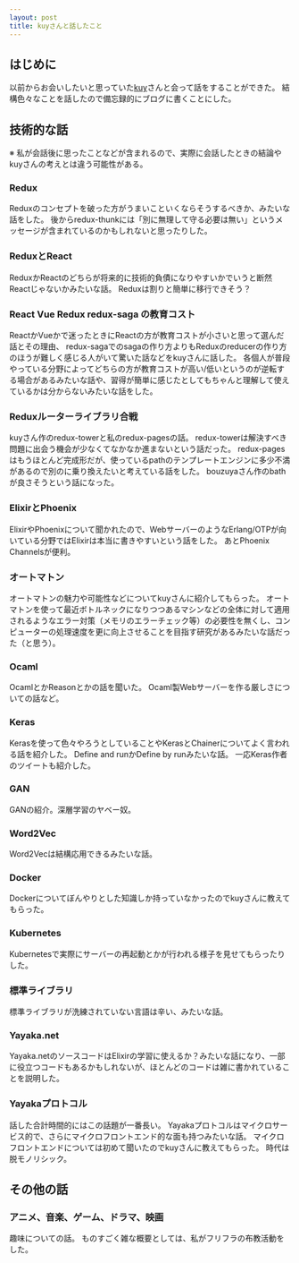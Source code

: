 ```yaml
---
layout: post
title: kuyさんと話したこと
---
```


## はじめに

以前からお会いしたいと思っていた[kuy](https://twitter.com/kuy)さんと会って話をすることができた。
結構色々なことを話したので備忘録的にブログに書くことにした。

## 技術的な話

※ 私が会話後に思ったことなどが含まれるので、実際に会話したときの結論やkuyさんの考えとは違う可能性がある。

### Redux

Reduxのコンセプトを破った方がうまいこといくならそうするべきか、みたいな話をした。
後からredux-thunkには「別に無理して守る必要は無い」というメッセージが含まれているのかもしれないと思ったりした。

### ReduxとReact

ReduxかReactのどちらが将来的に技術的負債になりやすいかでいうと断然Reactじゃないかみたいな話。
Reduxは割りと簡単に移行できそう？

### React Vue Redux redux-saga の教育コスト

ReactかVueかで迷ったときにReactの方が教育コストが小さいと思って選んだ話とその理由、
redux-sagaでのsagaの作り方よりもReduxのreducerの作り方のほうが難しく感じる人がいて驚いた話などをkuyさんに話した。
各個人が普段やっている分野によってどちらの方が教育コストが高い/低いというのが逆転する場合があるみたいな話や、習得が簡単に感じたとしてもちゃんと理解して使えているかは分からないみたいな話をした。

### Reduxルーターライブラリ合戦

kuyさん作のredux-towerと私のredux-pagesの話。
redux-towerは解決すべき問題に出会う機会が少なくてなかなか進まないという話だった。
redux-pagesはもうほとんど完成形だが、使っているpathのテンプレートエンジンに多少不満があるので別のに乗り換えたいと考えている話をした。
bouzuyaさん作のbathが良さそうという話になった。

### ElixirとPhoenix

ElixirやPhoenixについて聞かれたので、WebサーバーのようなErlang/OTPが向いている分野ではElixirは本当に書きやすいという話をした。
あとPhoenix Channelsが便利。

### オートマトン

オートマトンの魅力や可能性などについてkuyさんに紹介してもらった。
オートマトンを使って最近ボトルネックになりつつあるマシンなどの全体に対して適用されるようなエラー対策（メモリのエラーチェック等）の必要性を無くし、コンピューターの処理速度を更に向上させることを目指す研究があるみたいな話だった（と思う）。

### Ocaml

OcamlとかReasonとかの話を聞いた。
Ocaml製Webサーバーを作る厳しさについての話など。

### Keras

Kerasを使って色々やろうとしていることやKerasとChainerについてよく言われる話を紹介した。
Define and runかDefine by runみたいな話。
一応Keras作者のツイートも紹介した。

### GAN

GANの紹介。深層学習のヤベー奴。

### Word2Vec

Word2Vecは結構応用できるみたいな話。

### Docker

Dockerについてぼんやりとした知識しか持っていなかったのでkuyさんに教えてもらった。

### Kubernetes

Kubernetesで実際にサーバーの再起動とかが行われる様子を見せてもらったりした。

### 標準ライブラリ

標準ライブラリが洗練されていない言語は辛い、みたいな話。

### Yayaka.net

Yayaka.netのソースコードはElixirの学習に使えるか？みたいな話になり、一部に役立つコードもあるかもしれないが、ほとんどのコードは雑に書かれていることを説明した。

### Yayakaプロトコル

話した合計時間的にはこの話題が一番長い。
Yayakaプロトコルはマイクロサービス的で、さらにマイクロフロントエンド的な面も持つみたいな話。
マイクロフロントエンドについては初めて聞いたのでkuyさんに教えてもらった。
時代は脱モノリシック。

## その他の話

### アニメ、音楽、ゲーム、ドラマ、映画

趣味についての話。
ものすごく雑な概要としては、私がフリフラの布教活動をした。
